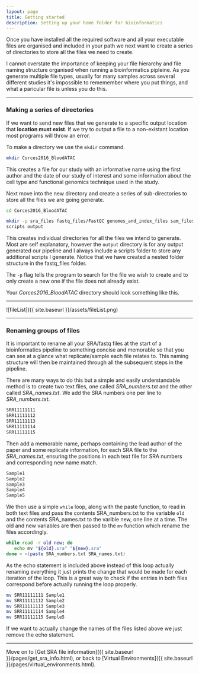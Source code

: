 ```yaml
---
layout: page
title: Getting started
description: Setting up your home folder for bioinformatics
---
```


Once you have installed all the required software and all your executable files are organised and included
in your path we next want to create a series of directories to store all the files we need to create.

I cannot overstate the importance of keeping your file hierarchy and file naming structure organised when
running a bioinformatics pipleine. As you generate multiple file types, usually for many samples across
several different studies it's impossible to rememember where you put things, and what a paricular file is
unless you do this.

***

### Making a series of directories

If we want to send new files that we generate to a specific output location that **location must exist**. 
If we try to output a file to a non-existant location most programs will throw an error.

To make	a directory we use the `mkdir` command.

~~~bash
mkdir Corces2016_BloodATAC
~~~

This creates a file for our study with an informative name using the first author and the date of our study
of interest and some information about the cell type and functional genomics technique used
in the study.

Next move into the new directory and create a series of sub-directories to store all the files we are going 
generate.

~~~bash
cd Corces2016_BloodATAC
~~~

~~~bash
mkdir -p sra_files fastq_files/FastQC genomes_and_index_files sam_files bam_files bed_files \
scripts output
~~~

This creates individual directories for all the files we intend to generate. Most are self explanatory, however
the `output` directory is for any output generated our pipeline and I always include a scripts folder to store
any additional scripts I generate. Notice that we have created a nested folder structure in the fastq_files
folder. 

The `-p` flag tells the program to search for the file we wish to create and to only create a new one if the 
file does not already exist. 

Your *Corces2016_BloodATAC* directory should look something like this.

***

![fileList]({{ site.baseurl }}/assets/fileList.png)

***

### Renaming groups of files

It is important to rename all your SRA/fastq files at the start of a bioinformatics pipeline to something
concise and memorable so that you can see at a glance what replicate/sample each file relates to. This
naming structure will then be maintained through all the subsequent steps in the pipeline.

There are many ways to do this but a simple and easily understandable method is to create two text files,
one called *SRA_numbers.txt* and the other called *SRA_names.txt*. We add the SRA numbers one per line to
*SRA_numbers.txt*.

~~~bash
SRR11111111
SRR11111112
SRR11111113
SRR11111114
SRR11111115
~~~

Then add a memorable name, perhaps containing the lead author of the paper and some replicate information,
for each SRA file to the *SRA_names.txt*, ensuring the positions in each text file for SRA numbers and
corresponding new name match.

~~~bash
Sample1
Sample2
Sample3
Sample4
Sample5
~~~

We then use a simple `while` loop, along with the paste function, to read in both text files and pass the
contents SRA_numbers.txt to the variable `old` and the contents SRA_names.txt to the varible new, one line
at a time. The old and new variables are then passed to the `mv` function which rename the files accordingly.

~~~bash
while read -r old new; do
   echo mv "${old}.sra" "${new}.sra"
done < <(paste SRA_numbers.txt SRA_names.txt)
~~~

As the echo statement is included above instead of this loop actually renaming everything it just prints the
change that would be made for each iteration of the loop. This is a great way to check if the entries in both
files correspond before actually running the loop properly.

~~~bash
mv SRR11111111 Sample1
mv SRR11111112 Sample2
mv SRR11111113 Sample3
mv SRR11111114 Sample4
mv SRR11111115 Sample5
~~~

If we want to actually change the names of the files listed above we just remove the echo statement.

***

Move on to [Get SRA file information]({{ site.baseurl }}/pages/get_sra_info.html), or 
back to [Virtual Environments]({{ site.baseurl }}/pages/virtual_environments.html).

